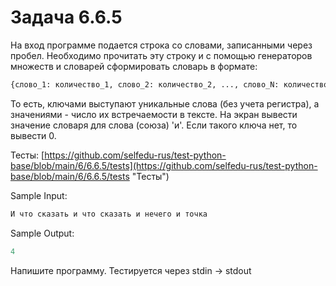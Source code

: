 # Задача 6.6.5

 На вход программе подается строка со словами, записанными через пробел. Необходимо прочитать эту строку и с помощью генераторов множеств и словарей сформировать словарь в формате:

```python
{слово_1: количество_1, слово_2: количество_2, ..., слово_N: количество_N}
```

То есть, ключами выступают уникальные слова (без учета регистра), а значениями - число их встречаемости в тексте. На экран вывести значение словаря для слова (союза) 'и'. Если такого ключа нет, то вывести 0.

Тесты: [https://github.com/selfedu-rus/test-python-base/blob/main/6/6.6.5/tests](https://github.com/selfedu-rus/test-python-base/blob/main/6/6.6.5/tests "Тесты")

Sample Input:

```python
И что сказать и что сказать и нечего и точка
```

Sample Output:

```python
4
```

Напишите программу. Тестируется через stdin → stdout
